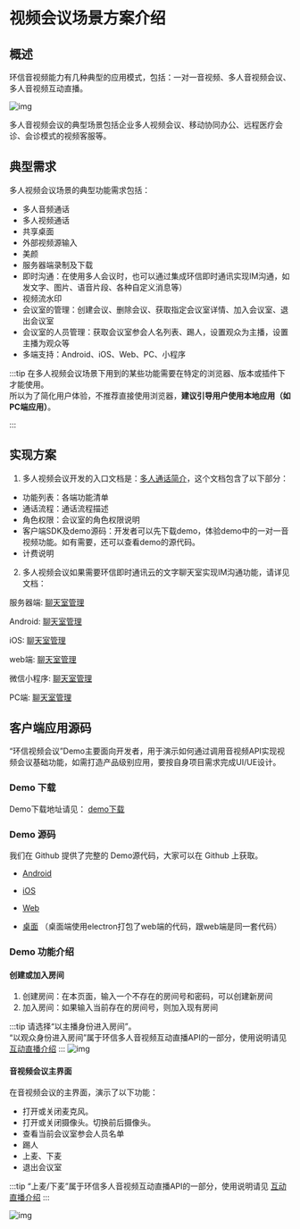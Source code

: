 # 视频会议场景方案介绍

## 概述

环信音视频能力有几种典型的应用模式，包括：一对一音视频、多人音视频会议、多人音视频互动直播。

![img](/images/privitization/em-rtcsdk-scenarios.png)

多人音视频会议的典型场景包括企业多人视频会议、移动协同办公、远程医疗会诊、会诊模式的视频客服等。

## 典型需求

多人视频会议场景的典型功能需求包括：

- 多人音频通话
- 多人视频通话
- 共享桌面
- 外部视频源输入
- 美颜
- 服务器端录制及下载
- 即时沟通：在使用多人会议时，也可以通过集成环信即时通讯实现IM沟通，如发文字、图片、语音片段、各种自定义消息等）
- 视频流水印
- 会议室的管理：创建会议、删除会议、获取指定会议室详情、加入会议室、退出会议室
- 会议室的人员管理：获取会议室参会人名列表、踢人，设置观众为主播，设置主播为观众等
- 多端支持：Android、iOS、Web、PC、小程序
<!--- 互动白板 -->
:::tip
在多人视频会议场景下用到的某些功能需要在特定的浏览器、版本或插件下才能使用。<br>所以为了简化用户体验，不推荐直接使用浏览器，**建议引导用户使用本地应用（如PC端应用）**。

:::
## 实现方案

1. 多人视频会议开发的入口文档是：[多人通话简介](conference_introduction)，这个文档包含了以下部分：

- 功能列表：各端功能清单
- 通话流程：通话流程描述
- 角色权限：会议室的角色权限说明
- 客户端SDK及demo源码：开发者可以先下载demo，体验demo中的一对一音视频功能。如有需要，还可以查看demo的源代码。
- 计费说明


2. 多人视频会议如果需要环信即时通讯云的文字聊天室实现IM沟通功能，请详见文档：

服务器端: [聊天室管理](http://doc.easemob.com/document/server-side/chatroom.html)

Android: [聊天室管理](http://doc.easemob.com/document/android/room_overview.html)

iOS: [聊天室管理](http://doc.easemob.com/document/ios/room_overview.html)

web端: [聊天室管理](http://doc.easemob.com/document/web/room_overview.html)

微信小程序: [聊天室管理](http://doc.easemob.com/document/applet/room_overview.html)

PC端: [聊天室管理](https://docs-im.easemob.com/im/pc/basics/chatroom)


<!--3. 如果需要互动白板高级功能，请详见文档：

[互动白板简介](whiteboard_introduction)

[Android集成](whiteboard_android)

[iOS集成](whiteboard_ios)

[Web集成](whiteboard_web)

[微信小程序集成](whiteboard_vxmini)

[PC桌面集成](whiteboard_pcdesktop)-->

## 客户端应用源码

“环信视频会议”Demo主要面向开发者，用于演示如何通过调用音视频API实现视频会议基础功能，如需打造产品级别应用，要按自身项目需求完成UI/UE设计。

### Demo 下载

Demo下载地址请见： [demo下载](common_clientsdk#场景demo及源码下载)

### Demo 源码

我们在 Github 提供了完整的 Demo源代码，大家可以在 Github 上获取。

- [Android](https://github.com/easemob/videocall-android)

- [iOS](https://github.com/easemob/videocall-ios)

- [Web](https://github.com/easemob/videocall-web)

- [桌面](https://github.com/easemob/videocall-web) （桌面端使用electron打包了web端的代码，跟web端是同一套代码）


### Demo 功能介绍

#### **创建或加入房间**

1. 创建房间：在本页面，输入一个不存在的房间号和密码，可以创建新房间<br>
2. 加入房间：如果输入当前存在的房间号，则加入现有房间

:::tip
请选择“以主播身份进入房间”。<br>
“以观众身份进入房间”属于环信多人音视频互动直播API的一部分，使用说明请见 [互动直播介绍](scenario_live)
:::
![img](/images/privitization/meeting-demo4.png?w=300)
#### **音视频会议主界面**

在音视频会议的主界面，演示了以下功能：

- 打开或关闭麦克风。
- 打开或关闭摄像头。切换前后摄像头。
- 查看当前会议室参会人员名单
- 踢人
- 上麦、下麦
- 退出会议室

:::tip
“上麦/下麦”属于环信多人音视频互动直播API的一部分，使用说明请见 [互动直播介绍](scenario_live)
:::

![img](/images/privitization/meeting-demo5.png?w=300)